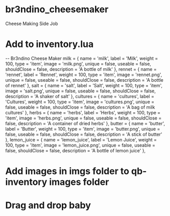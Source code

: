# br3ndino_cheesemaker
Cheese Making Side Job


# Add to inventory.lua

-- Br3ndino Cheese Maker
milk                  = { name = 'milk', label = 'Milk', weight = 100, type = 'item', image = 'milk.png', unique = false, useable = false, shouldClose = false, description = 'A bottle of milk' },
rennet                  = { name = 'rennet', label = 'Rennet', weight = 100, type = 'item', image = 'rennet.png', unique = false, useable = false, shouldClose = false, description = 'A bottle of rennet' },
salt                  = { name = 'salt', label = 'Salt', weight = 100, type = 'item', image = 'salt.png', unique = false, useable = false, shouldClose = false, description = 'A shaker of salt' },
cultures                  = { name = 'cultures', label = 'Cultures', weight = 100, type = 'item', image = 'cultures.png', unique = false, useable = false, shouldClose = false, description = 'A bag of milk cultures' },
herbs                  = { name = 'herbs', label = 'Herbs', weight = 100, type = 'item', image = 'herbs.png', unique = false, useable = false, shouldClose = false, description = 'A container of dried herbs' },
butter                  = { name = 'butter', label = 'Butter', weight = 100, type = 'item', image = 'butter.png', unique = false, useable = false, shouldClose = false, description = 'A stick of butter' },
lemon_juice                   = { name = 'lemon_juice', label = 'Lemon Juice', weight = 100, type = 'item', image = 'lemon_juice.png', unique = false, useable = false, shouldClose = false, description = 'A bottle of lemon juice' },


# Add images in imgs folder to qb-inventory images folder

# Drag and drop baby